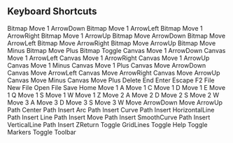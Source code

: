 ## Keyboard Shortcuts

Bitmap Move 1 ArrowDown
Bitmap Move 1 ArrowLeft
Bitmap Move 1 ArrowRight
Bitmap Move 1 ArrowUp
Bitmap Move ArrowDown
Bitmap Move ArrowLeft
Bitmap Move ArrowRight
Bitmap Move ArrowUp
Bitmap Move Minus
Bitmap Move Plus
Bitmap Toggle
Canvas Move 1 ArrowDown
Canvas Move 1 ArrowLeft
Canvas Move 1 ArrowRight
Canvas Move 1 ArrowUp
Canvas Move 1 Minus
Canvas Move 1 Plus
Canvas Move ArrowDown
Canvas Move ArrowLeft
Canvas Move ArrowRight
Canvas Move ArrowUp
Canvas Move Minus
Canvas Move Plus
Delete
End
Enter
Escape
F2
File New
File Open
File Save
Home
Move 1 A
Move 1 C
Move 1 D
Move 1 E
Move 1 Q
Move 1 S
Move 1 W
Move 1 Z
Move 2 A
Move 2 D
Move 2 S
Move 2 W
Move 3 A
Move 3 D
Move 3 S
Move 3 W
Move ArrowDown
Move ArrowUp
Path Center
Path Insert Arc
Path Insert Curve
Path Insert HorizontalLine
Path Insert Line
Path Insert Move
Path Insert SmoothCurve
Path Insert VerticalLine
Path Insert ZReturn
Toggle GridLines
Toggle Help
Toggle Markers
Toggle Toolbar
